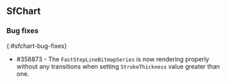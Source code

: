 ## SfChart

### Bug fixes
{:#sfchart-bug-fixes}

* \#358873 - The `FastStepLineBitmapSeries` is now rendering properly without any transitions when setting `StrokeThickness` value greater than one.
